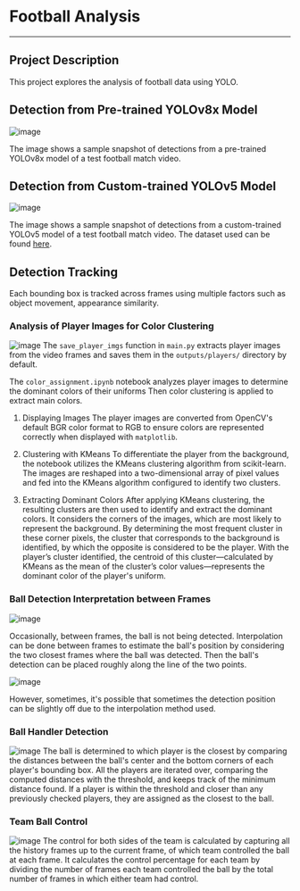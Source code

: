 # Football Analysis

---

## Project Description
This project explores the analysis of football data using YOLO.

## Detection from Pre-trained YOLOv8x Model
![image](https://github.com/josephchay/football-analysis-yolov8x/assets/136827046/1dc02fef-a1fd-4810-8d1c-c90d1791973b)

The image shows a sample snapshot of detections from a pre-trained YOLOv8x model of a test football match video.

## Detection from Custom-trained YOLOv5 Model
![image](https://github.com/josephchay/football-analysis-yolov5/assets/136827046/b0b8f9b2-c69f-4704-a222-f77d83459ef5)

The image shows a sample snapshot of detections from a custom-trained YOLOv5 model of a test football match video.
The dataset used can be found [here](https://universe.roboflow.com/roboflow-jvuqo/football-players-detection-3zvbc/dataset/1#).

## Detection Tracking
Each bounding box is tracked across frames using multiple factors such as object movement, appearance similarity.

### Analysis of Player Images for Color Clustering
![image](https://github.com/josephchay/football-analysis-yolov5/assets/136827046/e4893a19-419a-4651-8bf7-2c6b29439ffb)
The `save_player_imgs` function in `main.py` extracts player images from the video frames and saves them in the `outputs/players/` directory by default.

The `color_assignment.ipynb` notebook analyzes player images to determine the dominant colors of their uniforms
Then color clustering is applied to extract main colors.

1. Displaying Images
The player images are converted from OpenCV's default BGR color format to RGB to ensure colors are represented correctly when displayed with `matplotlib`.

2. Clustering with KMeans
To differentiate the player from the background, the notebook utilizes the KMeans clustering algorithm from scikit-learn. 
The images are reshaped into a two-dimensional array of pixel values and fed into the KMeans algorithm configured to identify two clusters.  

3. Extracting Dominant Colors
After applying KMeans clustering, the resulting clusters are then used to identify and extract the dominant colors. 
It considers the corners of the images, which are most likely to represent the background. 
By determining the most frequent cluster in these corner pixels, the cluster that corresponds to the background is identified, by which the opposite is considered to be the player. 
With the player’s cluster identified, the centroid of this cluster—calculated by KMeans as the mean of the cluster’s color values—represents the dominant color of the player's uniform.

### Ball Detection Interpretation between Frames
![image](https://github.com/josephchay/football-analysis-yolov5/assets/136827046/8fbbcba5-6664-4a51-8b97-c3784092b80d)

Occasionally, between frames, the ball is not being detected. Interpolation can be done between frames to estimate the ball's position by considering the two closest frames where the ball was detected.
Then the ball's detection can be placed roughly along the line of the two points. 

![image](https://github.com/josephchay/football-analysis-yolov5/assets/136827046/4ad6b925-eec8-4503-adaa-e62e225aacd1)

However, sometimes, it's possible that sometimes the detection position can be slightly off due to the interpolation method used.

### Ball Handler Detection
![image](https://github.com/josephchay/football-analysis-yolov5/assets/136827046/1fce4a93-73fe-42ca-a209-b7e5f75aa3c0)
The ball is determined to which player is the closest by comparing the distances between the ball's center and the bottom corners of each player's bounding box.
All the players are iterated over, comparing the computed distances with the threshold, and keeps track of the minimum distance found.
If a player is within the threshold and closer than any previously checked players, they are assigned as the closest to the ball.

### Team Ball Control
![image](https://github.com/josephchay/football-analysis-yolov5/assets/136827046/e73abe50-76a9-4ba9-9e0c-ad3da75fcf4a)
The control for both sides of the team is calculated by capturing all the history frames up to the current frame, of which team controlled the ball at each frame.
It calculates the control percentage for each team by dividing the number of frames each team controlled the ball by the total number of frames in which either team had control.
